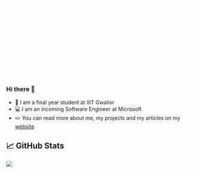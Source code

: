 
![Header](https://github.com/juhitiwari/juhitiwari/blob/main/Juhi%20Tiwari.gif "Header")


### Hi there 👋

- :notebook: I am a final year student at IIIT Gwalior
- :computer: I am an incoming Software Engineer at Microsoft
- :pencil2: You can read more about me, my projects and my articles on my <a href="juhitiwari.github.io"> website </a>

## &#x1f4c8; GitHub Stats

<a href="https://github.com/juhitiwari/juhitiwari">
  <img align="center" src="https://github-readme-stats.vercel.app/api?username=juhitiwari&show_icons=true&line_height=27&count_private=true&theme=default alt="Juhi's GitHub Stats" />
</a>
